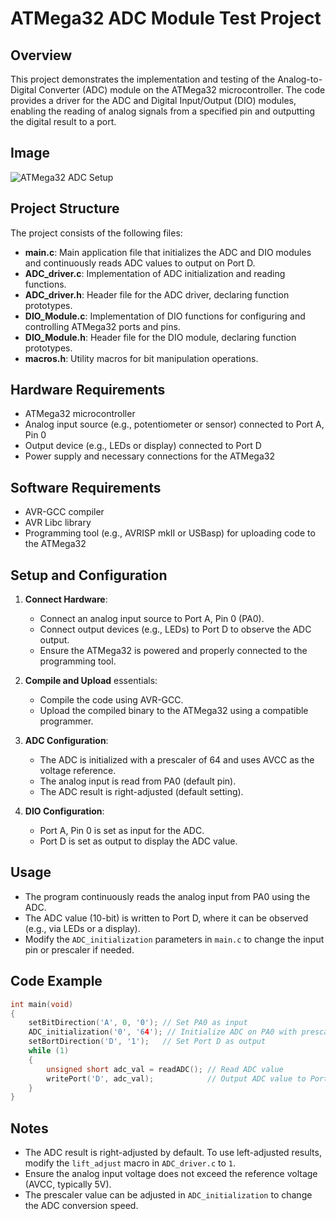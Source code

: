 

# ATMega32 ADC Module Test Project

## Overview
This project demonstrates the implementation and testing of the Analog-to-Digital Converter (ADC) module on the ATMega32 microcontroller. The code provides a driver for the ADC and Digital Input/Output (DIO) modules, enabling the reading of analog signals from a specified pin and outputting the digital result to a port.


## Image
![ATMega32 ADC Setup]([https://dummy-url-to-be-replaced.com/adc_setup.jpg](https://github.com/Ahmed2222002/Embedded-Systems/blob/ADC_Driver/image.png))

## Project Structure
The project consists of the following files:
- **main.c**: Main application file that initializes the ADC and DIO modules and continuously reads ADC values to output on Port D.
- **ADC_driver.c**: Implementation of ADC initialization and reading functions.
- **ADC_driver.h**: Header file for the ADC driver, declaring function prototypes.
- **DIO_Module.c**: Implementation of DIO functions for configuring and controlling ATMega32 ports and pins.
- **DIO_Module.h**: Header file for the DIO module, declaring function prototypes.
- **macros.h**: Utility macros for bit manipulation operations.

## Hardware Requirements
- ATMega32 microcontroller
- Analog input source (e.g., potentiometer or sensor) connected to Port A, Pin 0
- Output device (e.g., LEDs or display) connected to Port D
- Power supply and necessary connections for the ATMega32

## Software Requirements
- AVR-GCC compiler
- AVR Libc library
- Programming tool (e.g., AVRISP mkII or USBasp) for uploading code to the ATMega32

## Setup and Configuration
1. **Connect Hardware**:
   - Connect an analog input source to Port A, Pin 0 (PA0).
   - Connect output devices (e.g., LEDs) to Port D to observe the ADC output.
   - Ensure the ATMega32 is powered and properly connected to the programming tool.

2. **Compile and Upload** essentials:
   - Compile the code using AVR-GCC.
   - Upload the compiled binary to the ATMega32 using a compatible programmer.

3. **ADC Configuration**:
   - The ADC is initialized with a prescaler of 64 and uses AVCC as the voltage reference.
   - The analog input is read from PA0 (default pin).
   - The ADC result is right-adjusted (default setting).

4. **DIO Configuration**:
   - Port A, Pin 0 is set as input for the ADC.
   - Port D is set as output to display the ADC value.

## Usage
- The program continuously reads the analog input from PA0 using the ADC.
- The ADC value (10-bit) is written to Port D, where it can be observed (e.g., via LEDs or a display).
- Modify the `ADC_initialization` parameters in `main.c` to change the input pin or prescaler if needed.

## Code Example
```c
int main(void)
{
    setBitDirection('A', 0, '0'); // Set PA0 as input
    ADC_initialization('0', '64'); // Initialize ADC on PA0 with prescaler 64
    setBortDirection('D', '1');   // Set Port D as output
    while (1)
    {
        unsigned short adc_val = readADC(); // Read ADC value
        writePort('D', adc_val);            // Output ADC value to Port D
    }
}
```

## Notes
- The ADC result is right-adjusted by default. To use left-adjusted results, modify the `lift_adjust` macro in `ADC_driver.c` to `1`.
- Ensure the analog input voltage does not exceed the reference voltage (AVCC, typically 5V).
- The prescaler value can be adjusted in `ADC_initialization` to change the ADC conversion speed.


